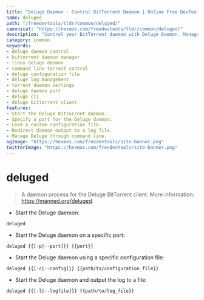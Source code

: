 ```yaml
---
title: "Deluge Daemon - Control BitTorrent Daemon | Online Free DevTools by Hexmos"
name: deluged
path: "/freedevtools/tldr/common/deluged/"
canonical: "https://hexmos.com/freedevtools/tldr/common/deluged/"
description: "Control your BitTorrent daemon with Deluge Daemon. Manage Deluge settings and logs through command line. Free online tool, no registration required."
category: common
keywords:
- deluge daemon control
- bittorrent daemon manager
- linux deluge daemon
- command line torrent control
- deluge configuration file
- deluge log management
- torrent daemon settings
- deluge daemon port
- deluge cli
- deluge bittorrent client
features:
- Start the Deluge BitTorrent daemon.
- Specify a port for the Deluge daemon.
- Load a custom configuration file.
- Redirect daemon output to a log file.
- Manage Deluge through command line.
ogImage: "https://hexmos.com/freedevtools/site-banner.png"
twitterImage: "https://hexmos.com/freedevtools/site-banner.png"
---
```


# deluged

> A daemon process for the Deluge BitTorrent client.
> More information: <https://manned.org/deluged>.

- Start the Deluge daemon:

`deluged`

- Start the Deluge daemon on a specific port:

`deluged {{[-p|--port]}} {{port}}`

- Start the Deluge daemon using a specific configuration file:

`deluged {{[-c|--config]}} {{path/to/configuration_file}}`

- Start the Deluge daemon and output the log to a file:

`deluged {{[-l|--logfile]}} {{path/to/log_file}}`
